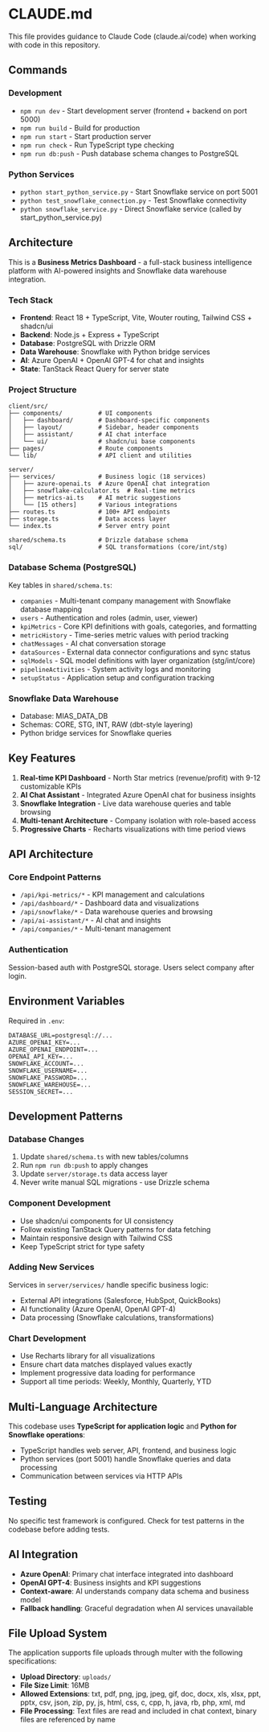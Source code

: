 # CLAUDE.md

This file provides guidance to Claude Code (claude.ai/code) when working with code in this repository.

## Commands

### Development
- `npm run dev` - Start development server (frontend + backend on port 5000)
- `npm run build` - Build for production  
- `npm run start` - Start production server
- `npm run check` - Run TypeScript type checking
- `npm run db:push` - Push database schema changes to PostgreSQL

### Python Services
- `python start_python_service.py` - Start Snowflake service on port 5001
- `python test_snowflake_connection.py` - Test Snowflake connectivity
- `python snowflake_service.py` - Direct Snowflake service (called by start_python_service.py)

## Architecture

This is a **Business Metrics Dashboard** - a full-stack business intelligence platform with AI-powered insights and Snowflake data warehouse integration.

### Tech Stack
- **Frontend**: React 18 + TypeScript, Vite, Wouter routing, Tailwind CSS + shadcn/ui
- **Backend**: Node.js + Express + TypeScript
- **Database**: PostgreSQL with Drizzle ORM
- **Data Warehouse**: Snowflake with Python bridge services
- **AI**: Azure OpenAI + OpenAI GPT-4 for chat and insights
- **State**: TanStack React Query for server state

### Project Structure
```
client/src/
├── components/          # UI components
│   ├── dashboard/       # Dashboard-specific components  
│   ├── layout/          # Sidebar, header components
│   ├── assistant/       # AI chat interface
│   └── ui/              # shadcn/ui base components
├── pages/               # Route components
└── lib/                 # API client and utilities

server/
├── services/            # Business logic (18 services)
│   ├── azure-openai.ts  # Azure OpenAI chat integration
│   ├── snowflake-calculator.ts  # Real-time metrics
│   ├── metrics-ai.ts    # AI metric suggestions
│   └── [15 others]      # Various integrations
├── routes.ts            # 100+ API endpoints
├── storage.ts           # Data access layer
└── index.ts             # Server entry point

shared/schema.ts         # Drizzle database schema
sql/                     # SQL transformations (core/int/stg)
```

### Database Schema (PostgreSQL)
Key tables in `shared/schema.ts`:
- `companies` - Multi-tenant company management with Snowflake database mapping
- `users` - Authentication and roles (admin, user, viewer)
- `kpiMetrics` - Core KPI definitions with goals, categories, and formatting
- `metricHistory` - Time-series metric values with period tracking
- `chatMessages` - AI chat conversation storage
- `dataSources` - External data connector configurations and sync status
- `sqlModels` - SQL model definitions with layer organization (stg/int/core)
- `pipelineActivities` - System activity logs and monitoring
- `setupStatus` - Application setup and configuration tracking

### Snowflake Data Warehouse
- Database: MIAS_DATA_DB
- Schemas: CORE, STG, INT, RAW (dbt-style layering)
- Python bridge services for Snowflake queries

## Key Features

1. **Real-time KPI Dashboard** - North Star metrics (revenue/profit) with 9-12 customizable KPIs
2. **AI Chat Assistant** - Integrated Azure OpenAI chat for business insights
3. **Snowflake Integration** - Live data warehouse queries and table browsing
4. **Multi-tenant Architecture** - Company isolation with role-based access
5. **Progressive Charts** - Recharts visualizations with time period views

## API Architecture

### Core Endpoint Patterns
- `/api/kpi-metrics/*` - KPI management and calculations
- `/api/dashboard/*` - Dashboard data and visualizations
- `/api/snowflake/*` - Data warehouse queries and browsing
- `/api/ai-assistant/*` - AI chat and insights
- `/api/companies/*` - Multi-tenant management

### Authentication
Session-based auth with PostgreSQL storage. Users select company after login.

## Environment Variables
Required in `.env`:
```
DATABASE_URL=postgresql://...
AZURE_OPENAI_KEY=...
AZURE_OPENAI_ENDPOINT=...  
OPENAI_API_KEY=...
SNOWFLAKE_ACCOUNT=...
SNOWFLAKE_USERNAME=...
SNOWFLAKE_PASSWORD=...
SNOWFLAKE_WAREHOUSE=...
SESSION_SECRET=...
```

## Development Patterns

### Database Changes
1. Update `shared/schema.ts` with new tables/columns
2. Run `npm run db:push` to apply changes
3. Update `server/storage.ts` data access layer
4. Never write manual SQL migrations - use Drizzle schema

### Component Development
- Use shadcn/ui components for UI consistency
- Follow existing TanStack Query patterns for data fetching
- Maintain responsive design with Tailwind CSS
- Keep TypeScript strict for type safety

### Adding New Services
Services in `server/services/` handle specific business logic:
- External API integrations (Salesforce, HubSpot, QuickBooks)
- AI functionality (Azure OpenAI, OpenAI GPT-4)
- Data processing (Snowflake calculations, transformations)

### Chart Development
- Use Recharts library for all visualizations
- Ensure chart data matches displayed values exactly
- Implement progressive data loading for performance
- Support all time periods: Weekly, Monthly, Quarterly, YTD

## Multi-Language Architecture

This codebase uses **TypeScript for application logic** and **Python for Snowflake operations**:
- TypeScript handles web server, API, frontend, and business logic
- Python services (port 5001) handle Snowflake queries and data processing
- Communication between services via HTTP APIs

## Testing

No specific test framework is configured. Check for test patterns in the codebase before adding tests.

## AI Integration

- **Azure OpenAI**: Primary chat interface integrated into dashboard  
- **OpenAI GPT-4**: Business insights and KPI suggestions
- **Context-aware**: AI understands company data schema and business model
- **Fallback handling**: Graceful degradation when AI services unavailable

## File Upload System

The application supports file uploads through multer with the following specifications:
- **Upload Directory**: `uploads/`
- **File Size Limit**: 16MB
- **Allowed Extensions**: txt, pdf, png, jpg, jpeg, gif, doc, docx, xls, xlsx, ppt, pptx, csv, json, zip, py, js, html, css, c, cpp, h, java, rb, php, xml, md
- **File Processing**: Text files are read and included in chat context, binary files are referenced by name